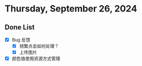 # Thursday, September 26, 2024

## Done List

- [x] Bug 反馈
  - [x] 频繁点击如何处理？
  - [x] 上传图片
- [x] 颜色值使用资源方式管理
